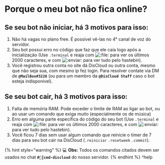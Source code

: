 # Porque o meu bot não fica online?

## Se seu bot não iniciar, há 3 motivos para isso:
1. Não há vagas no plano free. É possível vê-las no 4° canal de voz do servidor.
2. Seu bot possui erro no código que faz que ele caia logo após a inicialização (Use `.terminal` e reaja com ![:file:](https://cdn.discordapp.com/emojis/628284247827939359.png) para ver os últimos 2000 caracteres, e com ![:enviar:](https://cdn.discordapp.com/emojis/590334436130684930.png) para ver tudo pelo hastebin).
3. Você registrou outra conta no site dá DisCloud ou outra conta, mesmo que não seja sua, com mesmo ip fez login. Para resolver contate via DM de **`@MailBox#3226`** (ou para um membro da **`@DisCloud Staff`** caso o bot esteja indisponível).

## Se seu bot cair, há 3 motivos para isso:
1. Falta de memória RAM. Pode exceder o limite de RAM ao ligar ao bot, ou ao usar um comando que exiga muito (especialmente os de música)
2. Erro em alguma parte específica do código do seu bot (Use `.terminal` e reaja com ![:file:](https://cdn.discordapp.com/emojis/628284247827939359.png) para ver os últimos 2000 caracteres, e com ![:enviar:](https://cdn.discordapp.com/emojis/590334436130684930.png) para ver tudo pelo hastebin).
3. Você ficou 7 dias sem usar algum comando que reinicie o timer de 7 dias para seu bot cair na DisCloud (`.reiniciar` `.resetweek` `.commit`).

{% hint style="warning" %}
💻 **Obs:** Todos os comandos citados devem ser usados no chat **`#🔌┃cmd-discloud`** do nosso servidor.
{% endhint %} ^help
